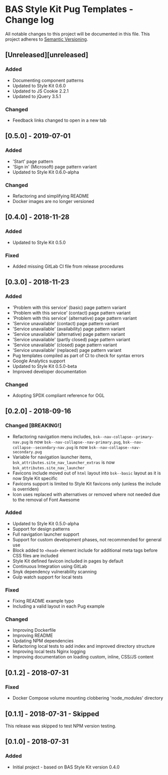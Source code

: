# BAS Style Kit Pug Templates - Change log

All notable changes to this project will be documented in this file.
This project adheres to [Semantic Versioning](http://semver.org/spec/v2.0.0.html).

## [Unreleased][unreleased]

### Added

* Documenting component patterns
* Updated to Style Kit 0.6.0
* Updated to JS Cookie 2.2.1
* Updated to jQuery 3.5.1

### Changed

* Feedback links changed to open in a new tab

## [0.5.0] - 2019-07-01

### Added

* 'Start' page pattern
* 'Sign in' (Microsoft) page pattern variant
* Updated to Style Kit 0.6.0-alpha

### Changed

* Refactoring and simplifying README
* Docker images are no longer versioned

## [0.4.0] - 2018-11-28

### Added

* Updated to Style Kit 0.5.0

### Fixed

* Added missing GitLab CI file from release procedures

## [0.3.0] - 2018-11-23

### Added

* 'Problem with this service' (basic) page pattern variant
* 'Problem with this service' (contact) page pattern variant
* 'Problem with this service' (alternative) page pattern variant
* 'Service unavailable' (contact) page pattern variant
* 'Service unavailable' (availability) page pattern variant
* 'Service unavailable' (alternative) page pattern variant
* 'Service unavailable' (partly closed) page pattern variant
* 'Service unavailable' (closed) page pattern variant
* 'Service unavailable' (replaced) page pattern variant
* Pug templates compiled as part of CI to check for syntax errors
* Google Analytics support
* Updated to Style Kit 0.5.0-beta
* Improved developer documentation

### Changed

* Adopting SPDX compliant reference for OGL

## [0.2.0] - 2018-09-16

### Changed [BREAKING!]

* Refactoring navigation menu includes, `bsk--nav-collapse--primary-nav.pug` is now
  `bsk--nav-collapse--nav-primary.pug`, `bsk--nav-collapse--secondary-nav.pug` is now
  `bsk--nav-collapse--nav-secondary.pug`
* Variable for navigation launcher items, `bsk_attributes.site_nav_launcher_extras` is now
  `bsk_attributes.site_nav_launcher`
* Favicons include moved out of `html` layout into `bsk--basic` layout as it is now Style Kit specific
* Favicons support is limited to Style Kit favicons only (unless the include is overriden)
* Icon uses replaced with alternatives or removed where not needed due to the removal of Font Awesome

### Added

* Updated to Style Kit 0.5.0-alpha
* Support for design patterns
* Full navigation launcher support
* Support for custom development phases, not recommended for general use
* Block added to `<head>` element include for additional meta tags before CSS files are included
* Style Kit defined favicon included in pages by default
* Continuous Integration using GitLab
* Snyk dependency vulnerability scanning
* Gulp watch support for local tests

### Fixed

* Fixing README example typo
* Including a valid layout in each Pug example

### Changed

* Improving Dockerfile
* Improving README
* Updating NPM dependencies
* Refactoring local tests to add index and improved directory structure
* Improving local tests Nginx logging
* Improving documentation on loading custom, inline, CSS/JS content

## [0.1.2] - 2018-07-31

### Fixed

* Docker Compose volume mounting clobbering 'node_modules' directory

## [0.1.1] - 2018-07-31 - Skipped

This release was skipped to test NPM version testing.

## [0.1.0] - 2018-07-31

### Added

* Initial project - based on BAS Style Kit version 0.4.0
